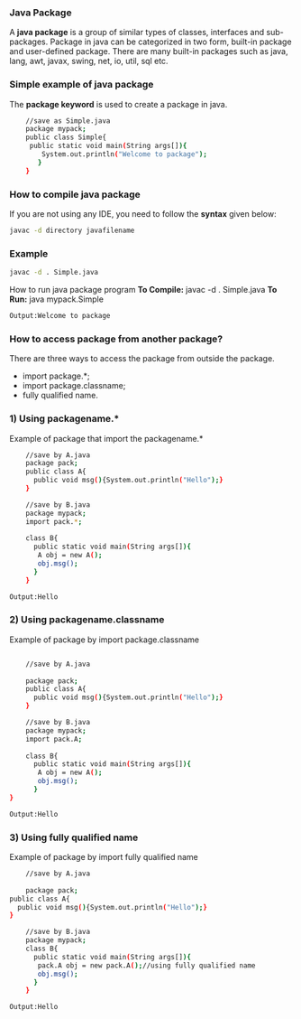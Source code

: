### Java Package

A **java package** is a group of similar types of classes, interfaces and sub-packages.
Package in java can be categorized in two form, built-in package and user-defined package.
There are many built-in packages such as java, lang, awt, javax, swing, net, io, util, sql etc.

### Simple example of java package

The **package keyword** is used to create a package in java.

```sh
	//save as Simple.java  
	package mypack;  
	public class Simple{  
	 public static void main(String args[]){  
	    System.out.println("Welcome to package");  
	   }  
	}  

```

### How to compile java package

If you are not using any IDE, you need to follow the **syntax** given below:

```sh
javac -d directory javafilename  
```

### Example

```sh
javac -d . Simple.java 
```

How to run java package program
**To Compile:** javac -d . Simple.java
**To Run:** java mypack.Simple

```sh
Output:Welcome to package
```

### How to access package from another package?

There are three ways to access the package from outside the package.
-	import package.*;
-	import package.classname;
-	fully qualified name.

### 1) Using packagename.*
Example of package that import the packagename.*

```sh
	//save by A.java  
	package pack;  
	public class A{  
	  public void msg(){System.out.println("Hello");}  
	}  

```

```sh
	//save by B.java  
	package mypack;  
	import pack.*;  
	  
	class B{  
	  public static void main(String args[]){  
	   A obj = new A();  
	   obj.msg();  
	  }  
	}  

```

```sh
Output:Hello
```

### 2) Using packagename.classname

Example of package by import package.classname

```sh

	//save by A.java  
	  
	package pack;  
	public class A{  
	  public void msg(){System.out.println("Hello");}  
	} 

```

```sh
	//save by B.java  
	package mypack;  
	import pack.A;  
	  
	class B{  
	  public static void main(String args[]){  
	   A obj = new A();  
	   obj.msg();  
	  }  
}  

```

```sh
Output:Hello
```


### 3) Using fully qualified name

 Example of package by import fully qualified name

```sh
 	//save by A.java  
 	  
 	package pack;  
public class A{  
  public void msg(){System.out.println("Hello");}  
}  

```

```sh
	//save by B.java  
	package mypack;  
	class B{  
	  public static void main(String args[]){  
	   pack.A obj = new pack.A();//using fully qualified name  
	   obj.msg();  
	  }  
	}  

```

```sh
Output:Hello
```
